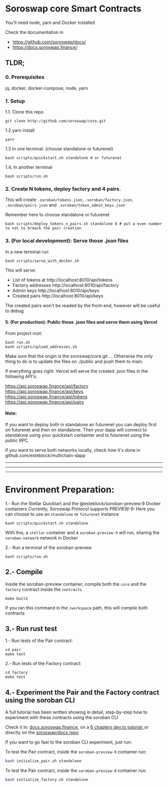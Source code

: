 # Soroswap core Smart Contracts
You'll need node, yarn and Docker installed


Check the documentation in
- https://github.com/soroswap/docs/
- https://docs.soroswap.finance/

## TLDR;
### 0. Prerequisites
jq, docker, docker-compose, node, yarn

### 1. Setup 
1.1. Clone this repo
```
git clone http://github.com/soroswap/core.git
```
1.2 yarn install
```
yarn 
```
1.3 In one terminal: (choose standalone or futurenet)
```
bash scripts/quickstart.sh standalone # or futurenet
```
1.4. In another terminal
```
bash scripts/run.sh
```

### 2. Create N tokens, deploy factory and 4 pairs.

This will create `.soroban/tokens.json`, `.soroban/factory.json`, `.soroban/pairs.json` and `.soroban/token_admin_keys.json`

Remember here to choose standalone or futurenet
```
bash scripts/deploy_tokens_n_pairs.sh standalone 8 # put a even number to not to breack the pair creation
```

### 3. (For local development): Serve those .json files 

In a new terminal run

```
bash scripts/serve_with_docker.sh
```
This will serve:
- List of tokens at http://localhost:8010/api/tokens
- Factory addresses http://localhost:8010/api/factory
- Admin keys http://localhost:8010/api/keys
- Created pairs http://localhost:8010/api/keys

The created pairs won't be readed by the front-end, however will be useful to debug

#### 5. (For production): Public those .json files and serve them using Vercel
From project root:
```
bash run.sh
bash scripts/upload_addresses.sh
```
Make sure that the origin is the soroswap/core.git ... Otherwise the only thing to do is to update the files on ./public and push them to main.

If everything goes right. Vercel will serve the created .json files in the following API's:

https://api.soroswap.finance/api/factory
https://api.soroswap.finance/api/keys
https://api.soroswap.finance/api/tokens
https://api.soroswap.finance/api/pairs


#### Note:
If you want to deploy both in standalone an futurenet you can deploy first on futurenet and then on standalone. Then your dapp will connect to standalone using your quickstart containter and to futurenet using the public RPC.

If you want to serve both networks locally, check how it's done in github.com/esteblock/multichain-dapp

____
____
____


# Environment Preparation:
 
1.- Run the Stellar Quicktart and the @esteblock/soroban-preview:9 Docker containers
Currently, Soroswap Protocol supports PREVIEW-9:
Here you can choose to use an `standalone` or `futurenet` instance 
```
bash scripts/quickstart.sh standalone
```
With this, a `stellar` container and a `soroban-preview-9` will run, sharing the `soroban-network` network in Docker

2.- Run a terminal of the soroban-preview
```
bash scripts/run.sh
```

## 2.- Compile
Inside the soroban-preview container, compile both the `core` and the `factory` contract inside the `contracts`
```
make build
```
If you ran this command in the `/workspace` path, this will compile both contracts

## 3.- Run rust test
1.- Run tests of the Pair contract:
```
cd pair
make test
```
2.- Run tests of the Factory contract:
```
cd factory
make test
```

## 4.- Experiment the Pair and the Factory contract using the soroban CLI

A full tutorial has been written showing in detail, step-by-step how to experiment with these contracts using the soroban CLI

Check it in: [docs.soroswap.finance](https://docs.soroswap.finance/), on a [6 chapters dev.to tutorial: ](https://dev.to/esteblock/series/22986) or directly on the [soroswap/docs repo](https://github.com/soroswap/docs)

If you want to go fast to the soroban CLI experiment, just run:

To test the Pair contract, inside the `soroban-preview-9` container run:
```bash
bash initialize_pair.sh standalone
```

To test the Pair contract, inside the `soroban-preview-9` container run:
```bash
bash initialize_factory.sh standalone
```
